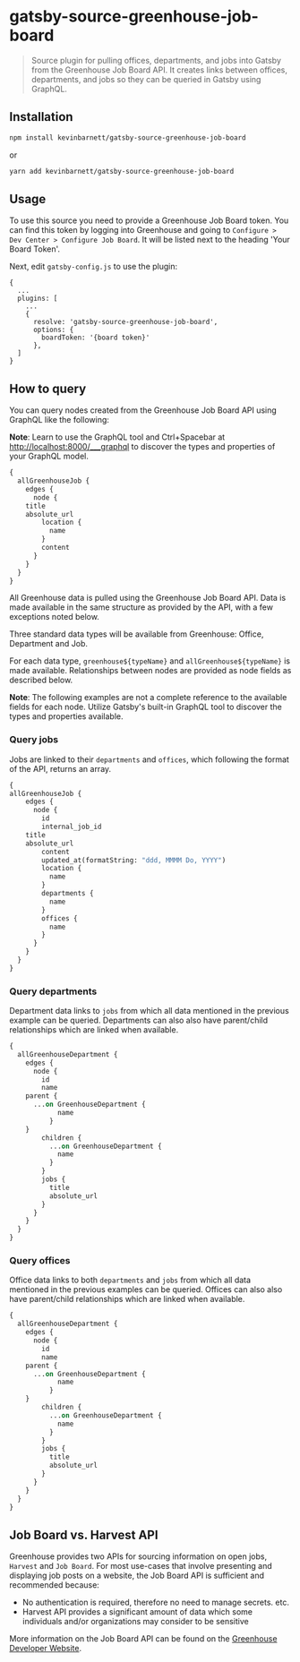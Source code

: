 # gatsby-source-greenhouse-job-board
> Source plugin for pulling offices, departments, and jobs into Gatsby from the Greenhouse Job Board API. It creates links between offices, departments, and jobs so they can be queried in Gatsby using GraphQL.

## Installation

```bash
npm install kevinbarnett/gatsby-source-greenhouse-job-board
```

or

```bash
yarn add kevinbarnett/gatsby-source-greenhouse-job-board
```

## Usage

To use this source you need to provide a Greenhouse Job Board token. You can find this token by logging into Greenhouse and going to `Configure > Dev Center > Configure Job Board`. It will be listed next to the heading 'Your Board Token'.

Next, edit `gatsby-config.js` to use the plugin:

```
{
  ...
  plugins: [
    ...
    {
      resolve: 'gatsby-source-greenhouse-job-board',
      options: {
        boardToken: '{board token}'
      },
  ]
}
```

## How to query

You can query nodes created from the Greenhouse Job Board API using GraphQL like the following:

**Note**: Learn to use the GraphQL tool and Ctrl+Spacebar at
<http://localhost:8000/___graphql> to discover the types and properties of your
GraphQL model.

```graphql
{
  allGreenhouseJob {
    edges {
      node {
	title
	absolute_url
        location {
          name
        }
        content
      }
    }
  }
}
```

All Greenhouse data is pulled using the Greenhouse Job Board API. Data is made available in the same structure as
provided by the API, with a few exceptions noted below.

Three standard data types will be available from Greenhouse: Office, Department and Job.

For each data type, `greenhouse${typeName}` and
`allGreenhouse${typeName}` is made available. Relationships between nodes are provided as node fields as described below.

**Note**: The following examples are not a complete reference to the available
fields for each node. Utilize Gatsby's built-in GraphQL tool to discover the
types and properties available.

### Query jobs

Jobs are linked to their `departments` and `offices`, which following the format of the API, returns an array. 

```graphql
{
allGreenhouseJob {
    edges {
      node {
        id
        internal_job_id
	title
	absolute_url
        content
        updated_at(formatString: "ddd, MMMM Do, YYYY")
        location {
          name
        }
        departments {
          name
        }
        offices {
          name
        }
      }
    }
  }
}
```

### Query departments

Department data links to `jobs` from which all data mentioned in the previous example can be queried. Departments can also also have parent/child relationships which are linked when available.

```graphql
{
  allGreenhouseDepartment {
    edges {
      node {
        id
        name
	parent {
	  ...on GreenhouseDepartment {
            name
          }
	}
        children {
          ...on GreenhouseDepartment {
            name
          }
        }
        jobs {
          title
          absolute_url
        }
      }
    }
  }
}
```

### Query offices

Office data links to both `departments` and `jobs` from which all data mentioned in the previous examples can be queried. Offices can also also have parent/child relationships which are linked when available.

```graphql
{
  allGreenhouseDepartment {
    edges {
      node {
        id
        name
	parent {
	  ...on GreenhouseDepartment {
            name
          }
	}
        children {
          ...on GreenhouseDepartment {
            name
          }
        }
        jobs {
          title
          absolute_url
        }
      }
    }
  }
}
```

## Job Board vs. Harvest API

Greenhouse provides two APIs for sourcing information on open jobs, `Harvest` and `Job Board`. For most use-cases that involve presenting and displaying job posts on a website, the Job Board API is sufficient and recommended because:

-   No authentication is required, therefore no need to manage secrets. etc.
-   Harvest API provides a significant amount of data which some individuals and/or organizations may consider to be sensitive

More information on the Job Board API can be found on the [Greenhouse Developer Website](https://developers.greenhouse.io/job-board.html).
